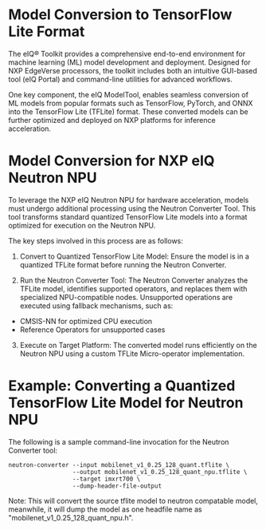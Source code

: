 # Model Conversion to TensorFlow Lite Format
The eIQ® Toolkit provides a comprehensive end-to-end environment for machine learning (ML) model development and deployment. Designed for NXP EdgeVerse processors, the toolkit includes both an intuitive GUI-based tool (eIQ Portal) and command-line utilities for advanced workflows.

One key component, the eIQ ModelTool, enables seamless conversion of ML models from popular formats such as TensorFlow, PyTorch, and ONNX into the TensorFlow Lite (TFLite) format. These converted models can be further optimized and deployed on NXP platforms for inference acceleration.

# Model Conversion for NXP eIQ Neutron NPU
To leverage the NXP eIQ Neutron NPU for hardware acceleration, models must undergo additional processing using the Neutron Converter Tool. This tool transforms standard quantized TensorFlow Lite models into a format optimized for execution on the Neutron NPU.

The key steps involved in this process are as follows:

1. Convert to Quantized TensorFlow Lite Model:
Ensure the model is in a quantized TFLite format before running the Neutron Converter.

2. Run the Neutron Converter Tool:
The Neutron Converter analyzes the TFLite model, identifies supported operators, and replaces them with specialized NPU-compatible nodes. Unsupported operations are executed using fallback mechanisms, such as:

- CMSIS-NN for optimized CPU execution
- Reference Operators for unsupported cases

3. Execute on Target Platform:
The converted model runs efficiently on the Neutron NPU using a custom TFLite Micro-operator implementation.

# Example: Converting a Quantized TensorFlow Lite Model for Neutron NPU
The following is a sample command-line invocation for the Neutron Converter tool:
```
neutron-converter --input mobilenet_v1_0.25_128_quant.tflite \
                  --output mobilenet_v1_0.25_128_quant_npu.tflite \
                  --target imxrt700 \
                  --dump-header-file-output
```
Note: This will convert the source tflite model to neutron compatable model, meanwhile, it will dump the model as one headfile name as "mobilenet_v1_0.25_128_quant_npu.h". 
